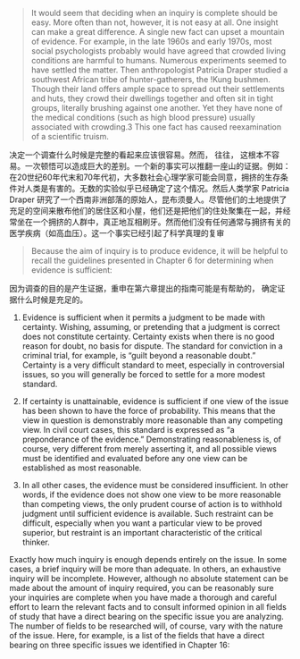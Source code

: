 > It would seem that deciding when an inquiry is complete should be easy. More often than not, however, it is not easy at all.  One insight can make a great difference. A single new fact can upset a mountain of evidence. For example, in the late 1960s  and early 1970s, most social psychologists probably would have agreed that crowded living conditions are harmful to humans.  Numerous experiments seemed to have settled the matter. Then anthropologist Patricia Draper studied a southwest African  tribe of hunter-gatherers, the !Kung bushmen. Though their land offers ample space to spread out their settlements and huts,  they crowd their dwellings together and often sit in tight groups, literally brushing against one another. Yet they have none of  the medical conditions \(such as high blood pressure\) usually associated with crowding.3 This one fact has caused reexamination of a scientific truism.

决定一个调查什么时候是完整的看起来应该很容易。然而， 往往， 这根本不容易。一次顿悟可以造成巨大的差别。一个新的事实可以推翻一座山的证据。例如：在20世纪60年代末和70年代初，大多数社会心理学家可能会同意，拥挤的生存条件对人类是有害的。无数的实验似乎已经确定了这个情况。然后人类学家 Patricia Draper 研究了一个西南非洲部落的原始人，昆布须曼人。尽管他们的土地提供了充足的空间来散布他们的居住区和小屋，他们还是把他们的住处聚集在一起，并经常坐在一个拥挤的人群中，真正地互相刷牙。然而他们没有任何通常与拥挤有关的医学疾病（如高血压）。这一个事实已经引起了科学真理的复审

> Because the aim of inquiry is to produce evidence, it will be helpful to recall the guidelines presented in Chapter 6 for determining when evidence is sufficient:

因为调查的目的是产生证据，重申在第六章提出的指南可能是有帮助的， 确定证据什么时候是充足的。

1. Evidence is sufficient when it permits a judgment to be made with certainty. Wishing, assuming, or pretending that a judgment is correct does not constitute certainty. Certainty exists when there is no good reason for doubt, no basis for dispute. The standard for conviction in a criminal trial, for example, is “guilt beyond a reasonable doubt.” Certainty is a very difficult standard to meet, especially in controversial issues, so you will generally be forced to settle for a more modest standard.

2. If certainty is unattainable, evidence is sufficient if one view of the issue has been shown to have the force of probability.  This means that the view in question is demonstrably more reasonable than any competing view. In civil court cases, this  standard is expressed as “a preponderance of the evidence.” Demonstrating reasonableness is, of course, very different  from merely asserting it, and all possible views must be identified and evaluated before any one view can be established as most reasonable.

3. In all other cases, the evidence must be considered insufficient. In other words, if the evidence does not show one view to be more reasonable than competing views, the only prudent course of action is to withhold judgment until sufficient  evidence is available. Such restraint can be difficult, especially when you want a particular view to be proved superior, but  restraint is an important characteristic of the critical thinker.


Exactly how much inquiry is enough depends entirely on the issue. In some cases, a brief inquiry will be more than adequate.  In others, an exhaustive inquiry will be incomplete. However, although no absolute statement can be made about the amount  of inquiry required, you can be reasonably sure your inquiries are complete when you have made a thorough and careful effort  to learn the relevant facts and to consult informed opinion in all fields of study that have a direct bearing on the specific issue  you are analyzing. The number of fields to be researched will, of course, vary with the nature of the issue. Here, for example,  is a list of the fields that have a direct bearing on three specific issues we identified in Chapter 16:

